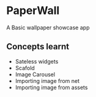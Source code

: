 # PaperWall

A Basic wallpaper showcase app

## Concepts learnt
- Sateless widgets
- Scafold
- Image Carousel
- Importing image from net
- Importing image from assets
